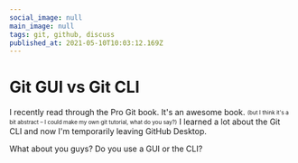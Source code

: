 ```yaml
---
social_image: null
main_image: null
tags: git, github, discuss
published_at: 2021-05-10T10:03:12.169Z
---
```


# Git GUI vs Git CLI

I recently read through the Pro Git book. It's an awesome book. <sub><sup>(but I think it's a bit abstract – I could make my own git tutorial, what do you say?)</sup></sub> I learned a lot about the Git CLI and now I'm temporarily leaving GitHub Desktop.

What about you guys? Do you use a GUI or the CLI?